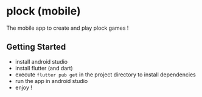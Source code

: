 # plock (mobile)

The mobile app to create and play plock games !

## Getting Started

* install android studio
* install flutter (and dart)
* execute `flutter pub get` in the project directory to install dependencies
* run the app in android studio
* enjoy !

